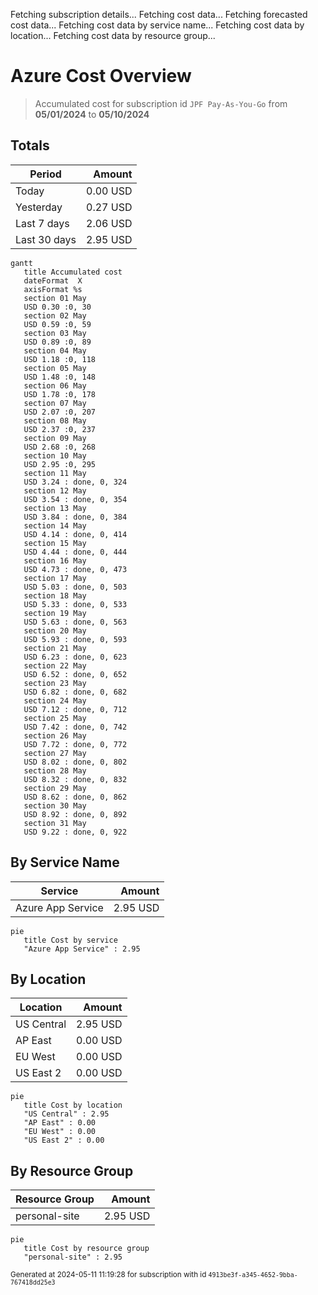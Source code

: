 Fetching subscription details...
Fetching cost data...
Fetching forecasted cost data...
Fetching cost data by service name...
Fetching cost data by location...
Fetching cost data by resource group...
# Azure Cost Overview

> Accumulated cost for subscription id `JPF Pay-As-You-Go` from **05/01/2024** to **05/10/2024**

## Totals

|Period|Amount|
|---|---:|
|Today|0.00 USD|
|Yesterday|0.27 USD|
|Last 7 days|2.06 USD|
|Last 30 days|2.95 USD|

```mermaid
gantt
   title Accumulated cost
   dateFormat  X
   axisFormat %s
   section 01 May
   USD 0.30 :0, 30
   section 02 May
   USD 0.59 :0, 59
   section 03 May
   USD 0.89 :0, 89
   section 04 May
   USD 1.18 :0, 118
   section 05 May
   USD 1.48 :0, 148
   section 06 May
   USD 1.78 :0, 178
   section 07 May
   USD 2.07 :0, 207
   section 08 May
   USD 2.37 :0, 237
   section 09 May
   USD 2.68 :0, 268
   section 10 May
   USD 2.95 :0, 295
   section 11 May
   USD 3.24 : done, 0, 324
   section 12 May
   USD 3.54 : done, 0, 354
   section 13 May
   USD 3.84 : done, 0, 384
   section 14 May
   USD 4.14 : done, 0, 414
   section 15 May
   USD 4.44 : done, 0, 444
   section 16 May
   USD 4.73 : done, 0, 473
   section 17 May
   USD 5.03 : done, 0, 503
   section 18 May
   USD 5.33 : done, 0, 533
   section 19 May
   USD 5.63 : done, 0, 563
   section 20 May
   USD 5.93 : done, 0, 593
   section 21 May
   USD 6.23 : done, 0, 623
   section 22 May
   USD 6.52 : done, 0, 652
   section 23 May
   USD 6.82 : done, 0, 682
   section 24 May
   USD 7.12 : done, 0, 712
   section 25 May
   USD 7.42 : done, 0, 742
   section 26 May
   USD 7.72 : done, 0, 772
   section 27 May
   USD 8.02 : done, 0, 802
   section 28 May
   USD 8.32 : done, 0, 832
   section 29 May
   USD 8.62 : done, 0, 862
   section 30 May
   USD 8.92 : done, 0, 892
   section 31 May
   USD 9.22 : done, 0, 922
```

## By Service Name

|Service|Amount|
|---|---:|
|Azure App Service|2.95 USD|

```mermaid
pie
   title Cost by service
   "Azure App Service" : 2.95
```

## By Location

|Location|Amount|
|---|---:|
|US Central|2.95 USD|
|AP East|0.00 USD|
|EU West|0.00 USD|
|US East 2|0.00 USD|

```mermaid
pie
   title Cost by location
   "US Central" : 2.95
   "AP East" : 0.00
   "EU West" : 0.00
   "US East 2" : 0.00
```

## By Resource Group

|Resource Group|Amount|
|---|---:|
|personal-site|2.95 USD|

```mermaid
pie
   title Cost by resource group
   "personal-site" : 2.95
```

<sup>Generated at 2024-05-11 11:19:28 for subscription with id `4913be3f-a345-4652-9bba-767418dd25e3`</sup>
